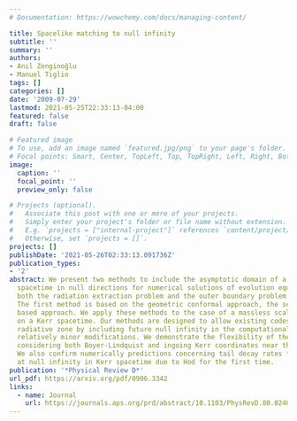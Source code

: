 ```yaml
---
# Documentation: https://wowchemy.com/docs/managing-content/

title: Spacelike matching to null infinity
subtitle: ''
summary: ''
authors:
- Anıl Zenginoğlu
- Manuel Tiglio
tags: []
categories: []
date: '2009-07-29'
lastmod: 2021-05-25T22:33:13-04:00
featured: false
draft: false

# Featured image
# To use, add an image named `featured.jpg/png` to your page's folder.
# Focal points: Smart, Center, TopLeft, Top, TopRight, Left, Right, BottomLeft, Bottom, BottomRight.
image:
  caption: ''
  focal_point: ''
  preview_only: false

# Projects (optional).
#   Associate this post with one or more of your projects.
#   Simply enter your project's folder or file name without extension.
#   E.g. `projects = ["internal-project"]` references `content/project/deep-learning/index.md`.
#   Otherwise, set `projects = []`.
projects: []
publishDate: '2021-05-26T02:33:13.091736Z'
publication_types:
- '2'
abstract: We present two methods to include the asymptotic domain of a background
  spacetime in null directions for numerical solutions of evolution equations so that
  both the radiation extraction problem and the outer boundary problem are solved.
  The first method is based on the geometric conformal approach, the second is a coordinate
  based approach. We apply these methods to the case of a massless scalar wave equation
  on a Kerr spacetime. Our methods are designed to allow existing codes to reach the
  radiative zone by including future null infinity in the computational domain with
  relatively minor modifications. We demonstrate the flexibility of the methods by
  considering both Boyer-Lindquist and ingoing Kerr coordinates near the black hole.
  We also confirm numerically predictions concerning tail decay rates for scalar fields
  at null infinity in Kerr spacetime due to Hod for the first time.
publication: '*Physical Review D*'
url_pdf: https://arxiv.org/pdf/0906.3342
links:
  - name: Journal
    url: https://journals.aps.org/prd/abstract/10.1103/PhysRevD.80.024044
---
```

